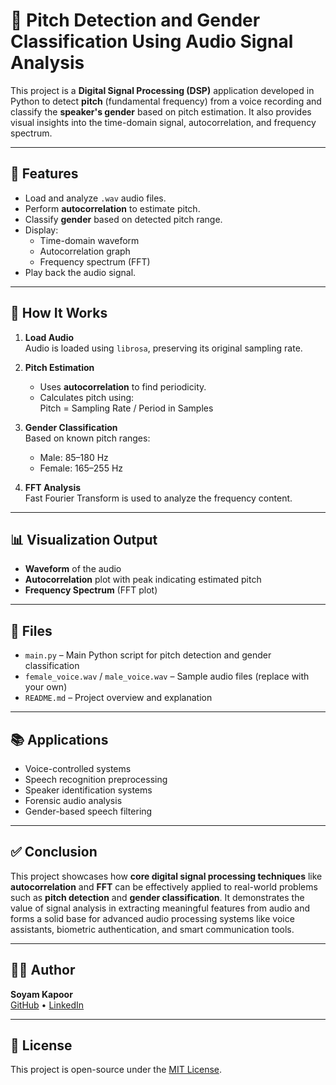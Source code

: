 # 🎵 Pitch Detection and Gender Classification Using Audio Signal Analysis

This project is a **Digital Signal Processing (DSP)** application developed in Python to detect **pitch** (fundamental frequency) from a voice recording and classify the **speaker's gender** based on pitch estimation. It also provides visual insights into the time-domain signal, autocorrelation, and frequency spectrum.

---

## 📌 Features

- Load and analyze `.wav` audio files.
- Perform **autocorrelation** to estimate pitch.
- Classify **gender** based on detected pitch range.
- Display:
  - Time-domain waveform
  - Autocorrelation graph
  - Frequency spectrum (FFT)
- Play back the audio signal.

---

## 🧠 How It Works

1. **Load Audio**  
   Audio is loaded using `librosa`, preserving its original sampling rate.

2. **Pitch Estimation**  
   - Uses **autocorrelation** to find periodicity.
   - Calculates pitch using:  
     Pitch = Sampling Rate / Period in Samples

3. **Gender Classification**  
   Based on known pitch ranges:
   - Male: 85–180 Hz  
   - Female: 165–255 Hz

4. **FFT Analysis**  
   Fast Fourier Transform is used to analyze the frequency content.

---

## 📊 Visualization Output

- **Waveform** of the audio
- **Autocorrelation** plot with peak indicating estimated pitch
- **Frequency Spectrum** (FFT plot)

---

## 📂 Files

- `main.py` – Main Python script for pitch detection and gender classification  
- `female_voice.wav` / `male_voice.wav` – Sample audio files (replace with your own)  
- `README.md` – Project overview and explanation

---

## 📚 Applications

- Voice-controlled systems  
- Speech recognition preprocessing  
- Speaker identification systems  
- Forensic audio analysis  
- Gender-based speech filtering

---

## ✅ Conclusion

This project showcases how **core digital signal processing techniques** like **autocorrelation** and **FFT** can be effectively applied to real-world problems such as **pitch detection** and **gender classification**. It demonstrates the value of signal analysis in extracting meaningful features from audio and forms a solid base for advanced audio processing systems like voice assistants, biometric authentication, and smart communication tools.

---

## 🧑‍💻 Author

**Soyam Kapoor**  
[GitHub](https://github.com/SoyamKapoor) • [LinkedIn](https://www.linkedin.com/in/soyamkapoor)

---

## 📜 License

This project is open-source under the [MIT License](LICENSE).
